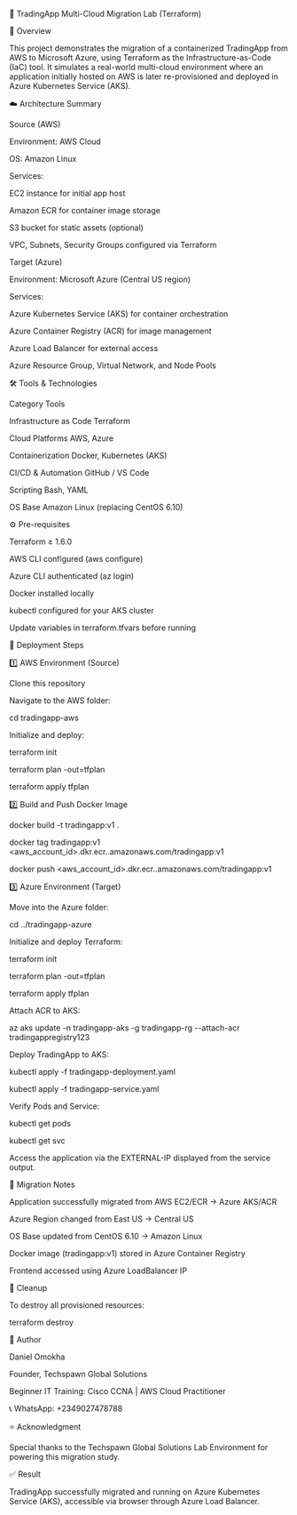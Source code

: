🧩 TradingApp Multi-Cloud Migration Lab (Terraform)

🏁 Overview

This project demonstrates the migration of a containerized TradingApp from AWS to Microsoft Azure, using Terraform as the Infrastructure-as-Code (IaC) tool.
It simulates a real-world multi-cloud environment where an application initially hosted on AWS is later re-provisioned and deployed in Azure Kubernetes Service (AKS).

☁️ Architecture Summary

Source (AWS)

Environment: AWS Cloud

OS: Amazon Linux

Services:

EC2 instance for initial app host

Amazon ECR for container image storage

S3 bucket for static assets (optional)

VPC, Subnets, Security Groups configured via Terraform

Target (Azure)

Environment: Microsoft Azure (Central US region)

Services:

Azure Kubernetes Service (AKS) for container orchestration

Azure Container Registry (ACR) for image management

Azure Load Balancer for external access

Azure Resource Group, Virtual Network, and Node Pools

🛠️ Tools & Technologies

Category	Tools

Infrastructure as Code	Terraform

Cloud Platforms	AWS, Azure

Containerization	Docker, Kubernetes (AKS)

CI/CD & Automation	GitHub / VS Code

Scripting	Bash, YAML

OS Base	Amazon Linux (replacing CentOS 6.10)

⚙️ Pre-requisites

Terraform ≥ 1.6.0

AWS CLI configured (aws configure)

Azure CLI authenticated (az login)

Docker installed locally

kubectl configured for your AKS cluster

Update variables in terraform.tfvars before running

🚀 Deployment Steps

1️⃣ AWS Environment (Source)

Clone this repository

Navigate to the AWS folder:

cd tradingapp-aws


Initialize and deploy:

terraform init

terraform plan -out=tfplan

terraform apply tfplan

2️⃣ Build and Push Docker Image

docker build -t tradingapp:v1 .

docker tag tradingapp:v1 <aws_account_id>.dkr.ecr.<region>.amazonaws.com/tradingapp:v1

docker push <aws_account_id>.dkr.ecr.<region>.amazonaws.com/tradingapp:v1

3️⃣ Azure Environment (Target)

Move into the Azure folder:

cd ../tradingapp-azure


Initialize and deploy Terraform:

terraform init

terraform plan -out=tfplan

terraform apply tfplan


Attach ACR to AKS:

az aks update -n tradingapp-aks -g tradingapp-rg --attach-acr tradingappregistry123


Deploy TradingApp to AKS:

kubectl apply -f tradingapp-deployment.yaml

kubectl apply -f tradingapp-service.yaml


Verify Pods and Service:

kubectl get pods

kubectl get svc


Access the application via the EXTERNAL-IP displayed from the service output.

🧭 Migration Notes

Application successfully migrated from AWS EC2/ECR → Azure AKS/ACR

Azure Region changed from East US → Central US

OS Base updated from CentOS 6.10 → Amazon Linux

Docker image (tradingapp:v1) stored in Azure Container Registry

Frontend accessed using Azure LoadBalancer IP

🧹 Cleanup

To destroy all provisioned resources:

terraform destroy

💼 Author

Daniel Omokha

Founder, Techspawn Global Solutions

Beginner IT Training: Cisco CCNA | AWS Cloud Practitioner

📞 WhatsApp: +2349027478788

⭐ Acknowledgment

Special thanks to the Techspawn Global Solutions Lab Environment for powering this migration study.

✅ Result

TradingApp successfully migrated and running on Azure Kubernetes Service (AKS), accessible via browser through Azure Load Balancer.
